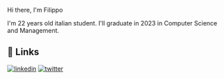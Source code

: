Hi there, I'm Filippo

I'm 22 years old italian student. I'll graduate in 2023 in Computer Science and Management.

## 🔗 Links
[![linkedin](https://img.shields.io/badge/linkedin-0A66C2?style=for-the-badge&logo=linkedin&logoColor=white)](https://www.linkedin.com/in/filippo-brajucha-aa7787200/)
[![twitter](https://img.shields.io/badge/twitter-1DA1F2?style=for-the-badge&logo=twitter&logoColor=white)](https://twitter.com/filippobrajucha)
